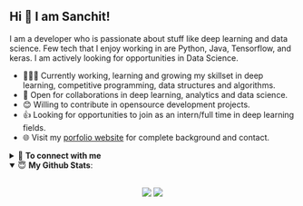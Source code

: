 ## Hi 👋 I am Sanchit!

<!-- <img align = "right" src = "https://media.giphy.com/media/Y0b2MpUTfnrUa3jIM7/giphy.gif" width = "230"> -->
I am a developer who is passionate about stuff like deep learning and data science. Few tech that I enjoy working in are Python, Java, Tensorflow, and  keras. I am actively looking for opportunities in Data Science.

- 👨🏽‍💻 Currently working, learning and growing my skillset in deep learning, competitive programming, data structures and algorithms.
- 🤝 Open for collaborations in deep learning, analytics and data science.
- 😊 Willing to contribute in opensource development projects.
- 👍 Looking for opportunities to join as an intern/full time in deep learning fields.
- 🌐 Visit my [porfolio website](https://iamsanchitgupta.com/) for complete background and contact.

<details>
<summary>🤝 <b>To connect with me</b></summary>

<p align = "center">

[<img src ="https://img.shields.io/badge/portfolio-%23.svg?&style=for-the-badge&logo=&logoColor=white%22">](https://iamsanchitgupta.com/)
[<img src="https://img.shields.io/badge/twitter-%231DA1F2.svg?&style=for-the-badge&logo=twitter&logoColor=white" />](https://twitter.com/sanchitgupta98)
[<img src="https://img.shields.io/badge/medium-%2312100E.svg?&style=for-the-badge&logo=medium&logoColor=white" />](https://medium.com/@gupta.sanchit)
[<img src="https://img.shields.io/badge/linkedin-%230077B5.svg?&style=for-the-badge&logo=linkedin&logoColor=white" />](https://www.linkedin.com/in/gupta-sanchit-1802/)
</p>

</details>
<details open>
 <summary> 😇 <b>My Github Stats</b>: </summary>

<br>

<p align = "center">
  <img src = "https://github-readme-stats.vercel.app/api?username=gupta-sanchit&show_icons=true&theme=tokyonight&line_height=40&count_private=true&hide=issues&include_all_commits=true">
  <img src = "https://github-readme-stats.vercel.app/api/top-langs/?username=gupta-sanchit&theme=tokyonight&hide=javascript&line_height=40">
</p>

</details>
